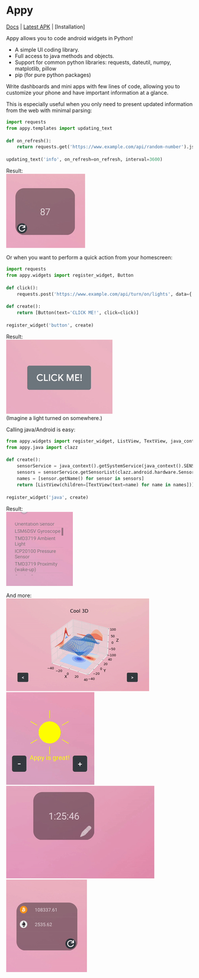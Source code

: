 # Appy  

[Docs](https://github.com/talshahaf/appy/wiki) | [Latest APK](https://github.com/talshahaf/appy/releases) | [Installation]    

Appy allows you to code android widgets in Python!  

- A simple UI coding library.  
- Full access to java methods and objects.  
- Support for common python libraries: requests, dateutil, numpy, matplotlib, pillow  
- pip (for pure python packages)  

Write dashboards and mini apps with few lines of code, allowing you to customize your phone and have important information at a glance.  

This is especially useful when you only need to present updated information from the web with minimal parsing:  
```py
import requests
from appy.templates import updating_text

def on_refresh():
    return requests.get('https://www.example.com/api/random-number').json()['number']

updating_text('info', on_refresh=on_refresh, interval=3600)
```  

Result:  
![information widget preview](readme-res/random.gif)  

Or when you want to perform a quick action from your homescreen:  
```py
import requests
from appy.widgets import register_widget, Button

def click():
    requests.post('https://www.example.com/api/turn/on/lights', data={'color': 'red'})

def create():
    return [Button(text='CLICK ME!', click=click)]

register_widget('button', create)
```  

Result:  
![button widget preview](readme-res/btn.gif)  
(Imagine a light turned on somewhere.)  

Calling java/Android is easy:  
```py
from appy.widgets import register_widget, ListView, TextView, java_context
from appy.java import clazz

def create():
    sensorService = java_context().getSystemService(java_context().SENSOR_SERVICE)
    sensors = sensorService.getSensorList(clazz.android.hardware.Sensor().TYPE_ALL).toArray()
    names = [sensor.getName() for sensor in sensors]
    return [ListView(children=[TextView(text=name) for name in names])]

register_widget('java', create)
```  

Result:  
![java widget preview](readme-res/sensors.gif)  

And more:  
![plot widget preview](readme-res/plot.gif) ![pil widget preview](readme-res/pil.gif)
![countdown widget preview](readme-res/count.gif) ![crypto widget preview](readme-res/crypto.gif)  
